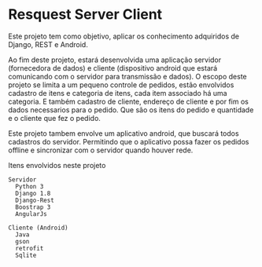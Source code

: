 # Resquest Server Client

Este projeto tem como objetivo, aplicar os conhecimento adquiridos de Django, REST e Android.

Ao fim deste projeto, estará desenvolvida uma aplicação servidor (fornecedora de dados) e cliente (dispositivo android que estará comunicando com o servidor para transmissão e dados). O escopo deste projeto se limita a um pequeno controle de pedidos, estão envolvidos cadastro de itens e categoria de itens, cada item associado há uma categoria. E também cadastro de cliente, endereço de cliente e por fim os dados necessarios para o pedido. Que são os itens do pedido e quantidade e o cliente que fez o pedido.

Este projeto tambem envolve um aplicativo android, que buscará todos cadastros do servidor. Permitindo que o aplicativo possa fazer os pedidos offline e sincronizar com o servidor quando houver rede.


Itens envolvidos neste projeto

    Servidor
      Python 3
      Django 1.8
      Django-Rest
      Boostrap 3
      AngularJs

    Cliente (Android)
      Java
      gson
      retrofit
      Sqlite
  


